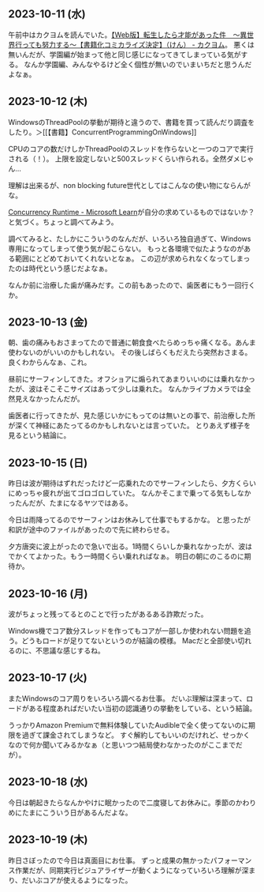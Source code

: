 ## 2023-10-11 (水)

午前中はカクヨムを読んでいた。[【Web版】転生したら才能があった件　～異世界行っても努力する～【書籍化コミカライズ決定】（けん） - カクヨム](https://kakuyomu.jp/works/16817139554961042895)。
悪くは無いんだが、学園編が始まって他と同じ感じになってきてしまっている気がする。
なんか学園編、みんなやるけど全く個性が無いのでいまいちだと思うんだよなぁ。

## 2023-10-12 (木)

WindowsのThreadPoolの挙動が期待と違うので、書籍を買って読んだり調査をしたり。＞[[【書籍】ConcurrentProgrammingOnWindows]]

CPUのコアの数だけしかThreadPoolのスレッドを作らないと一つのコアで実行される（！）。
上限を設定しないと500スレッドくらい作られる。全然ダメじゃん…

理解は出来るが、non blocking future世代としてはこんなの使い物にならんがな。

[Concurrency Runtime - Microsoft Learn](https://learn.microsoft.com/en-us/previous-versions/visualstudio/visual-studio-2010/dd504870(v=vs.100))が自分の求めているものではないか？と気づく。ちょっと調べてみよう。

調べてみると、たしかにこういうのなんだが、いろいろ独自過ぎて、Windows専用になってしまって使う気が起こらない。
もっと各環境で似たようなのがある範囲にとどめておいてくれないとなぁ。
この辺が求められなくなってしまったのは時代という感じだよなぁ。

なんか前に治療した歯が痛みだす。この前もあったので、歯医者にもう一回行くか。

## 2023-10-13 (金)

朝、歯の痛みもおさまってたので普通に朝食食べたらめっちゃ痛くなる。あんま使わないのがいいのかもしれない。
その後しばらくもだえたら突然おさまる。良くわからんなぁ、これ。

昼前にサーフィンしてきた。オフショアに煽られてあまりいいのには乗れなかったが、波はそこそこサイズはあって少しは乗れた。
なんかライブカメラでは全然見えなかったんだが。

歯医者に行ってきたが、見た感じいかにもってのは無いとの事で、前治療した所が深くて神経にあたってるのかもしれないとは言っていた。
とりあえず様子を見るという結論に。

## 2023-10-15 (日)

昨日は波が期待はずれだったけど一応乗れたのでサーフィンしたら、夕方くらいにめっちゃ疲れが出てゴロゴロしていた。
なんかそこまで乗ってる気もしなかったんだが、たまになるヤツではある。

今日は雨降ってるのでサーフィンはお休みして仕事でもするかな。
と思ったが和訳が途中のファイルがあったので先に終わらせる。

夕方唐突に波上がったので急いで出る。1時間くらいしか乗れなかったが、波はでかくてよかった。もう一時間くらい乗れればなぁ。
明日の朝にのこるのに期待か。

## 2023-10-16 (月)

波がちょっと残ってるとのことで行ったがあるある詐欺だった。

Windows機でコア数分スレッドを作ってもコアが一部しか使われない問題を追う。どうもロードが足りてないというのが結論の模様。
Macだと全部使い切れるのに、不思議な感じするね。

## 2023-10-17 (火)

またWindowsのコア周りをいろいろ調べるお仕事。
だいぶ理解は深まって、ロードがある程度あればだいたい当初の認識通りの挙動をしている、という結論。

うっかりAmazon Premiumで無料体験していたAudibleで全く使ってないのに期限を過ぎて課金されてしまうなど。
すぐ解約してもいいのだけれど、せっかくなので何か聞いてみるかなぁ（と思いつつ結局使わなかったのがここまでだが）。

## 2023-10-18 (水)

今日は朝起きたらなんかやけに眠かったので二度寝してお休みに。季節のかわりめにたまにこういう日があるんだよな。

## 2023-10-19 (木)

昨日さぼったので今日は真面目にお仕事。
ずっと成果の無かったパフォーマンス作業だが、同期実行ビジュアライザーが動くようになっていろいろ理解が深まり、だいぶコアが使えるようになった。